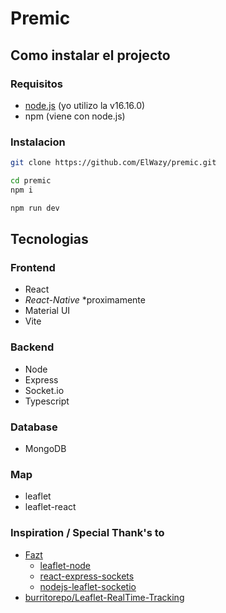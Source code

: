 # Premic

## Como instalar el projecto

### Requisitos
- [node.js](https://nodejs.org/en/) (yo utilizo la v16.16.0)
- npm (viene con node.js)

### Instalacion

```bash
git clone https://github.com/ElWazy/premic.git

cd premic
npm i

npm run dev
```

## Tecnologias

### Frontend
- React
- _React-Native_ *proximamente
- Material UI
- Vite

### Backend
- Node
- Express
- Socket.io
- Typescript

### Database
- MongoDB

### Map
- leaflet
- leaflet-react

### Inspiration / Special Thank's to

- [Fazt](https://github.com/FaztTech)
  - [leaflet-node](https://github.com/FaztTech/leaflet_node)
  - [react-express-sockets](https://github.com/FaztWeb/react-express-sockets)
  - [nodejs-leaflet-socketio](https://github.com/FaztWeb/nodejs-leaflet-socketio)
- [burritorepo/Leaflet-RealTime-Tracking](https://github.com/burritorepo/Leaflet-RealTime-Tracking)
